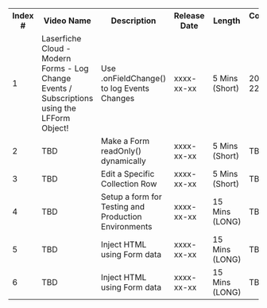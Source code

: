<table>
    <tr>
        <th> Index # </th> 
        <th> Video Name </th>
        <th> Description </th>
        <th> Release Date </th>
        <th> Length </th>
        <th> Conception Date </th>
        <th> Project Name </th>
        <th> Related Videos </th>
    </tr><tr>
        <td> 1 </td>
        <td> Laserfiche Cloud - Modern Forms - Log Change Events / Subscriptions using the LFForm Object! </td>
        <td> Use .onFieldChange() to log Events Changes </td>
        <td> xxxx-xx-xx </td>
        <td> 5 Mins (Short) </td>
        <td> 2024-06-22 </td>
        <td> LFFormEvents </td>
        <td>  </td>
    </tr><tr>
        <td> 2 </td>
        <td> TBD </td>
        <td> Make a Form readOnly() dynamically </td>
        <td> xxxx-xx-xx </td>
        <td> 5 Mins (Short) </td>
        <td> TBD </td>
        <td> TBD </td>
        <td> </td>
    </tr><tr>
        <td> 3 </td>
        <td> TBD </td>
        <td> Edit a Specific Collection Row </td>
        <td> xxxx-xx-xx </td>
        <td> 5 Mins (Short) </td>
        <td> TBD </td>
        <td> TBD </td>
        <td> </td>
    </tr><tr>
        <td> 4 </td>
        <td> TBD </td>
        <td> Setup a form for Testing and Production Environments </td>
        <td> xxxx-xx-xx </td>
        <td> 15 Mins (LONG) </td>
        <td> TBD </td>
        <td> TBD </td>
        <td> </td>
    </tr><tr>
        <td> 5 </td>
        <td> TBD </td>
        <td> Inject HTML using Form data </td>
        <td> xxxx-xx-xx </td>
        <td> 15 Mins (LONG) </td>
        <td> TBD </td>
        <td> TBD </td>
        <td> </td>
    </tr><tr>
        <td> 6 </td>
        <td> TBD </td>
        <td> Inject HTML using Form data </td>
        <td> xxxx-xx-xx </td>
        <td> 15 Mins (LONG) </td>
        <td> TBD </td>
        <td> TBD </td>
        <td> </td>
    </tr>
</table>